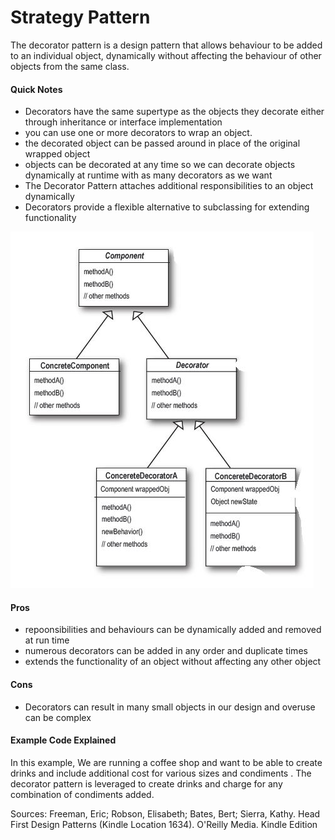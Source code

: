 # Strategy Pattern

The decorator pattern is a design pattern that allows behaviour to be added to an individual object, dynamically without affecting the behaviour of other objects from the same class. 

#### Quick Notes
* Decorators have the same supertype as the objects they decorate either through inheritance or interface implementation
* you can use one or more decorators to wrap an object. 
* the decorated object can be passed around in place of the original wrapped object
* objects can be decorated at any time so we can decorate objects dynamically at runtime with as many decorators as we want
* The Decorator Pattern attaches additional responsibilities to an object dynamically
* Decorators provide a flexible alternative to subclassing for extending functionality

![decorator pattern](images/decorator.JPG)

#### Pros
* repoonsibilities and behaviours can be dynamically added and removed at run time
* numerous decorators can be added in any order and duplicate times
* extends the functionality of an object without affecting any other object


#### Cons
* Decorators can result in many small objects in our design and overuse can be complex



#### Example Code Explained
In this example, We are running a coffee shop and want to be able to create drinks and include additional cost for various sizes and condiments . The decorator pattern is leveraged to create drinks and charge for any combination of condiments added.  


Sources:
Freeman, Eric; Robson, Elisabeth; Bates, Bert; Sierra, Kathy. Head First Design Patterns (Kindle Location 1634). O'Reilly Media. Kindle Edition